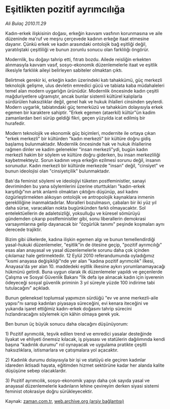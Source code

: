 # Eşitlikten pozitif ayrımcılığa

*Ali Bulaç 2010.11.29*

<td class="columnist-detail">
<p>Kadın-erkek ilişkisinin doğası, erkeğin kavvam vasfının korunmasına ve aile düzeninde ma'ruf ve meşru çerçevede kadının erkeğe itaat etmesine dayanır. Çünkü erkek ve kadın arasındaki ontolojik bağ eşitliği değil, yaratılıştaki çeşitliliği ve bunun zorunlu sonucu olan farklılığı öngörür.</p>
<p><p>Modernlik, bu doğayı tahrip etti, fıtratı bozdu. Ailede reisliğin erkekten alınmasıyla kavvam vasıf, sosyo-ekonomik düzenlemelerle itaat ve eşitlik ilkesiyle farklılık aileyi belirleyen sabiteler olmaktan çıktı.
<p>Belirtmek gerekir ki, erkeğin kadın üzerindeki katı tahakkümü, güç merkezli teknolojik gelişme, ulus devletin emredici gücü ve tabiata kaba müdahaleleri temel alan modern uygarlığın ürünüdür. Modernlik öncesinde kadın çeşitli mağduriyetlere uğramıştır, ancak bunlar sistemli kültürel kalıplarla sürdürülen haksızlıklar değil, genel hak ve hukuk ihlalleri cinsinden şeylerdi. Modern uygarlık, tabiatındaki güç temerküzü ve tahakküm dolayısıyla erkek egemen bir karaktere sahiptir. "Erkek egemen (ataerkil) kültür"ün kadim zamanlardan beri sürüp geldiği fikri, geçen yüzyılda icat edilmiş bir hurafedir.
<p>Modern teknolojik ve ekonomik güç biçimleri, modernite ile ortaya çıkan "erkek merkezli" bir kültürden "kadın merkezli" bir kültüre doğru gidiş başlamış bulunmaktadır. Modernlik öncesinde hak ve hukuk ihlallerine rağmen dinler ve kadim gelenekler "insan merkezli"ydi, bugün kadın merkezli hakim bir söylem ve kültüre doğru giderken, bu insan merkezliliği kaybetmekteyiz. Sorun kadının veya erkeğin ezilmesi sorunu değil, insanın sorunudur. Kadın merkezli bir kültürde merkezde "insan" değil, "cinsiyet" ve bunun ideolojisi olan "cinsiyetçilik" bulunmaktadır.
<p>Batı'da feminist söylemi ve ideolojiyi tüketen postfeministler, sanayi devriminden bu yana söylemlerini üzerine oturttukları "kadın-erkek karşıtlığı"nın artık anlamlı olmaktan çıktığını düşünüp, asıl kadını özgürleştirmekten alıkoyan ontolojik ve antropolojik kaynaklara inmenin gerekliliğine inanmaktadırlar. Moralleri bozulmasın, çabaları bir iki yüz yıl daha sürse, varacakları nokta bugünkünden farklı olmayacaktır. Sol entelektüellerin de adaletsizliği, yoksulluğu ve küresel sömürüyü gündemden çıkarıp postfeministler gibi, sonu liberallerin demokrasi varsayımlarına gelip dayanacak bir "özgürlük tanımı" peşinde koşmaları aynı derecede trajiktir.
<p>Bizim gibi ülkelerde, kadına ilişkin egemen algı ve bunun temellendirdiği yasal-hukuki düzenlemeler, "eşitlik"in de ötesine geçip, "pozitif ayrımcılığı" esas alan anayasal ve yasal düzenlemelerle sorunu daha çok içinden çıkılamaz hale getirmektedir. 12 Eylül 2010 referandumunda oyladığımız "kısmi anayasa değişikliği"nde yer alan "kadına pozitif ayrımcılık" ilkesi, Anayasa'da yer alan 10. maddedeki eşitlik ilkesine aykırı yorumlanamayacağı hükmünü getirdi. Buna uygun olarak ilk düzenlemeler yapıldı ve geçenlerde Çalışma ve Sosyal Güvenlik Bakanı "İlk defa işe alınacak kadın için işverenin ödeyeceği sosyal güvenlik priminin 3 yıl süreyle yüzde 100 indirime tabi tutulacağını" açıkladı.
<p>Bunun geleneksel toplumsal yapımızın sürdüğü "ev ve anne merkezli-aile yapısı"nı sarsıp kadınları piyasaya süreceğini, evi kenara iteceğini ve yukarıda işaret ettiğimiz kadın-erkek doğasını tahrip sürecini hızlandıracağını söylemek için kâhin olmaya gerek yok.
<p>Ben bunun üç büyük sonucu daha olacağını düşünüyorum:
<p>1) Pozitif ayrımcılık, teşvik edilen trend ve emredici yasalar desteğinde liyakat ve ehliyeti önemsiz kılacak, iş piyasası ve statülerin dağılımında kendi başına "kadınlık durumu" rol oynayacak ve uygulama pratikte çeşitli haksızlıklara, istismarlara ve çatışmalara yol açacaktır.
<p>2) Kadınlık durumu dolayısıyla bir işi ve statüyü ele geçiren kadınlar idareden iktisadi hayata, eğitimden hizmet sektörüne kadar her alanda kalite düşüşüne sebep olacaklardır.
<p>3) Pozitif ayrımcılık, sosyo-ekonomik yapıyı daha çok sayıda yasal ve anayasal düzenlemelerle kadınların lehine çevireyim derken siyasi sistemi feminist otokrasiye doğru sürükleyecektir. </p>
<a href="http://web.archive.org/web/20101203162430/mailto:a.bulac@zaman.com.tr">
</a></p></p></p></p></p></p></p></p></p></p></td>

Kaynak: [zaman.com.tr](http://zaman.com.tr/yazar.do?yazino=1058234), [web.archive.org (arşiv bağlantısı)](http://web.archive.org/web/20101203162430/http://www.zaman.com.tr:80/yazar.do?yazino=1058234)
